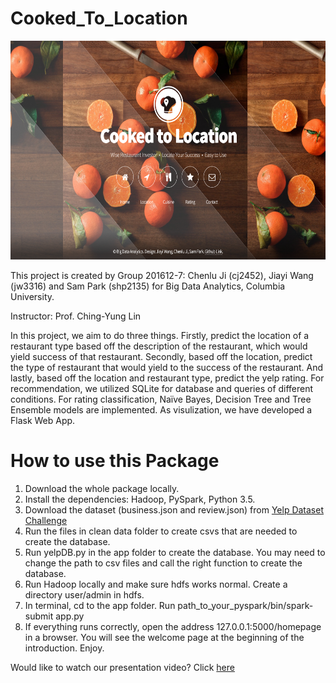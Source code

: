 # Cooked_To_Location

<p><center><img src="figs/preview.png" width=600 height=350 ></center></p>
This project is created by Group 201612-7: Chenlu Ji (cj2452), Jiayi Wang (jw3316) and Sam Park (shp2135) for Big Data Analytics, Columbia University. 

Instructor: Prof. Ching-Yung Lin

In this project, we aim to do three things. Firstly, predict the location of a restaurant type based off the description of the restaurant, which would yield success of that restaurant. Secondly, based off the location, predict the type of restaurant that would yield to the success of the restaurant. And lastly, based off the location and restaurant type, predict the yelp rating. For recommendation, we utilized SQLite for database and queries of different conditions. For rating classification, Naïve Bayes, Decision Tree and Tree Ensemble models are implemented. As visulization, we have developed a Flask Web App.

# How to use this Package

1. Download the whole package locally.
2. Install the dependencies: Hadoop, PySpark, Python 3.5.
3. Download the dataset (business.json and review.json) from [Yelp Dataset Challenge](https://www.yelp.com/dataset_challenge)
4. Run the files in clean data folder to create csvs that are needed to create the database.
5. Run yelpDB.py in the app folder to create the database. You may need to change the path to csv files and call the right function to create the database.
6. Run Hadoop locally and make sure hdfs works normal. Create a directory user/admin in hdfs.
7. In terminal, cd to the app folder. Run path_to_your_pyspark/bin/spark-submit app.py
8. If everything runs correctly, open the address 127.0.0.1:5000/homepage in a browser. You will see the welcome page at the beginning of the introduction. Enjoy.

Would like to watch our presentation video? Click [here](https://www.youtube.com/watch?v=X_-_XfpnYUU)

